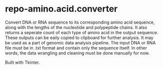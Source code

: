 # repo-amino.acid.converter

Convert DNA or RNA sequence to its corresponding amino acid sequence, along with the lengths of the nucleotide and polypeptide chains. It also returns a seperate count of each type of amino acid in the output sequence. These outputs can be eaily copied to clipboard for further analysis. It may be used as a part of genomic data analysis pipeline. The input DNA or RNA file must be in .txt format and contain only the sequence itself. In other words, the data wrangling and cleaning must be done manually for now. 

Built with Tkinter. 

<Sukanta Saha>
